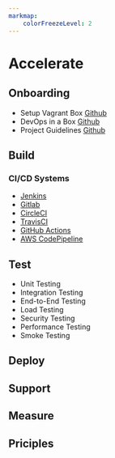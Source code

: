 ```yaml
---
markmap:
    colorFreezeLevel: 2
---
```


# Accelerate

## Onboarding

- Setup Vagrant Box [Github](https://github.com/samael500/falstart)
- DevOps in a Box [Github](https://github.com/Springjunky/docker-local-build-environment)
- Project Guidelines [Github](https://github.com/elsewhencode/project-guidelines/blob/master/README.md)

## Build

### CI/CD Systems

- [Jenkins](https://www.jenkins.io/)
- [Gitlab](https://about.gitlab.com/)
- [CircleCI](https://circleci.com/)
- [TravisCI](https://travis-ci.org/)
- [GitHub Actions](https://github.com/features/actions)
- [AWS CodePipeline](https://aws.amazon.com/codepipeline/)

## Test

- Unit Testing
- Integration Testing
- End-to-End Testing
- Load Testing
- Security Testing
- Performance Testing
- Smoke Testing

## Deploy

## Support

## Measure

## Priciples
